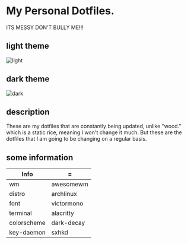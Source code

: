 # My Personal Dotfiles.
ITS MESSY DON'T BULLY ME!!!
## light theme
![light](https://user-images.githubusercontent.com/118438453/205805655-4e9aeb92-5106-47e3-8493-f00e100bd68c.png)

## dark theme
![dark](https://user-images.githubusercontent.com/118438453/205805608-7440c989-7e37-4b0f-94f1-5cf489852dad.png)

## description
These are my dotfiles that are constantly being updated, unlike "wood." which is a static rice, meaning I won't change it much.
But these are the dotfiles that I am going to be changing on a regular basis.

## some information
| Info      |    =    |
| --------- | ------- |
| wm        | awesomewm |
| distro    | archlinux |
| font      | victormono |
| terminal  | alacritty |
| colorscheme| dark-decay |
| key-daemon| sxhkd |
